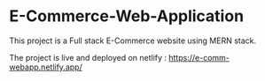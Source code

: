# E-Commerce-Web-Application
This project is a Full stack E-Commerce website using MERN stack.

The project is live and deployed on netlify : https://e-comm-webapp.netlify.app/
